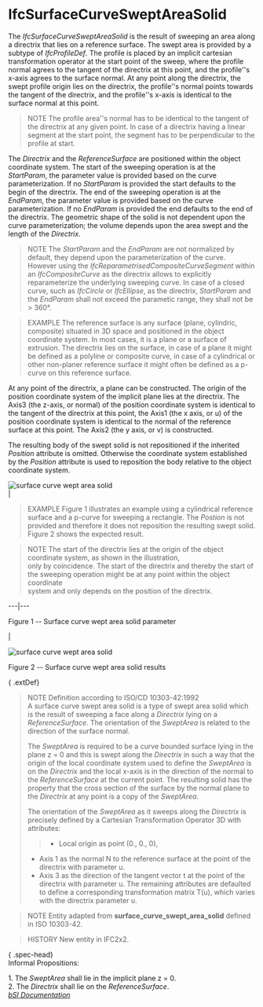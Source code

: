 IfcSurfaceCurveSweptAreaSolid
=============================
The _IfcSurfaceCurveSweptAreaSolid_ is the result of sweeping an area along a
directrix that lies on a reference surface. The swept area is provided by a
subtype of _IfcProfileDef_. The profile is placed by an implicit cartesian
transformation operator at the start point of the sweep, where the profile
normal agrees to the tangent of the directrix at this point, and the
profile''s x-axis agrees to the surface normal. At any point along the
directrix, the swept profile origin lies on the directrix, the profile''s
normal points towards the tangent of the directrix, and the profile''s x-axis
is identical to the surface normal at this point.  
  
> NOTE  The profile area''s normal has to be identical to the tangent of the
> directrix at any given point. In case of a directrix having a linear segment
> at the start point, the segment has to be perpendicular to the profile at
> start.  
  
The _Directrix_ and the _ReferenceSurface_ are positioned within the object
coordinate system. The start of the sweeping operation is at the _StartParam_,
the parameter value is provided based on the curve parameterization. If no
_StartParam_ is provided the start defaults to the begin of the directrix. The
end of the sweeping operation is at the _EndParam_, the parameter value is
provided based on the curve parameterization. If no _EndParam_ is provided the
end defaults to the end of the directrix. The geometric shape of the solid is
not dependent upon the curve parameterization; the volume depends upon the
area swept and the length of the _Directrix_.  
  
> NOTE  The _StartParam_ and the _EndParam_ are not normalized by default,
> they depend upon the parameterization of the curve. However using the
> _IfcReparametrisedCompositeCurveSegment_ within an _IfcCompositeCurve_ as
> the directrix allows to explicitly reparameterize the underlying sweeping
> curve. In case of a closed curve, such as _IfcCircle_ or _IfcEllipse_, as
> the directrix, _StartParam_ and the _EndParam_ shall not exceed the
> parametic range, they shall not be > 360°.  
  
> EXAMPLE  The reference surface is any surface (plane, cylindric, composite)
> situated in 3D space and positioned in the object coordinate system. In most
> cases, it is a plane or a surface of extrusion. The directrix lies on the
> surface, in case of a plane it might be defined as a polyline or composite
> curve, in case of a cylindrical or other non-planer reference surface it
> might often be defined as a p-curve on this reference surface.  
  
At any point of the directrix, a plane can be constructed. The origin of the
position coordinate system of the implicit plane lies at the directrix. The
Axis3 (the z-axis, or normal) of the position coordinate system is identical
to the tangent of the directrix at this point, the Axis1 (the x axis, or u) of
the position coordinate system is identical to the normal of the reference
surface at this point. The Axis2 (the y axis, or v) is constructed.  
  
The resulting body of the swept solid is not repositioned if the inherited
_Position_ attribute is omitted. Otherwise the coordinate system established
by the _Position_ attribute is used to reposition the body relative to the
object coordinate system.  
  
  
  
  
  
![surface curve wept area
solid](../figures/ifcsurfacecurvesweptareasolid_01.png)  
|

> EXAMPLE  Figure 1 illustrates an example using a cylindrical reference
> surface and a p-curve for sweeping a rectangle. The _Postion_ is not
> provided and therefore it does not reposition the resulting swept solid.
> Figure 2 shows the expected result.

  

> NOTE  The start of the directrix lies at the origin of the object coordinate
> system, as shown in the illustration,  
> only by coincidence. The start of the directrix and thereby the start of the
> sweeping operation might be at any point within the object coordinate  
> system and only depends on the position of the directrix.

  
  
---|---  
  
  
  

Figure 1 -- Surface curve wept area solid parameter

  
  
|  
  
  
  
![surface curve wept area
solid](../figures/ifcsurfacecurvesweptareasolid_02.png)  
  
  
  
  

Figure 2 -- Surface curve wept area solid results

  
  
  
  
  
  
{ .extDef}  
> NOTE  Definition according to ISO/CD 10303-42:1992  
> A surface curve swept area solid is a type of swept area solid which is the
> result of sweeping a face along a _Directrix_ lying on a _ReferenceSurface_.
> The orientation of the _SweptArea_ is related to the direction of the
> surface normal.  
>  
> The _SweptArea_ is required to be a curve bounded surface lying in the plane
> z = 0 and this is swept along the _Directrix_ in such a way that the origin
> of the local coordinate system used to define the _SweptArea_ is on the
> _Directrix_ and the local x-axis is in the direction of the normal to the
> _ReferenceSurface_ at the current point. The resulting solid has the
> property that the cross section of the surface by the normal plane to the
> _Directrix_ at any point is a copy of the _SweptArea_.  
>  
> The orientation of the _SweptArea_ as it sweeps along the _Directrix_ is
> precisely defined by a Cartesian Transformation Operator 3D with attributes:
> > * Local origin as point (0., 0., 0),  
> * Axis 1 as the normal N to the reference surface at the point of the
> directrix with parameter u.  
> * Axis 3 as the direction of the tangent vector t at the point of the
> directrix with parameter u. The remaining attributes are defaulted to define
> a corresponding transformation matrix T(u), which varies with the directrix
> parameter u.  
  
> NOTE  Entity adapted from **surface_curve_swept_area_solid** defined in ISO
> 10303-42.  
  
> HISTORY  New entity in IFC2x2.  
  
{ .spec-head}  
Informal Propositions:  
  
1\. The _SweptArea_ shall lie in the implicit plane z = 0.  
2\. The _Directrix_ shall lie on the _ReferenceSurface_.  
[ _bSI
Documentation_](https://standards.buildingsmart.org/IFC/DEV/IFC4_2/FINAL/HTML/schema/ifcgeometricmodelresource/lexical/ifcsurfacecurvesweptareasolid.htm)


